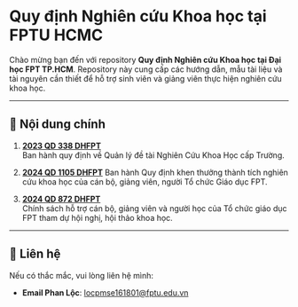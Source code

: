 # Quy định Nghiên cứu Khoa học tại FPTU HCMC

Chào mừng bạn đến với repository **Quy định Nghiên cứu Khoa học tại Đại học FPT TP.HCM**. Repository này cung cấp các hướng dẫn, mẫu tài liệu và tài nguyên cần thiết để hỗ trợ sinh viên và giảng viên thực hiện nghiên cứu khoa học.

---

## 📄 Nội dung chính

1. **[2023 QD 338 DHFPT](https://github.com/imxzone/Scientific-research-regulations-of-FPTU-HCMC/blob/main/2023_QD%20338%20DHFPT%20Ban%20hanh%20quy%20dinh%20ve%20Quan%20ly%20de%20tai%20NCKH%20cap%20Truong.PDF)**  
   Ban hành quy định về Quản lý đề tài Nghiên Cứu Khoa Học cấp Trường. 

2. **[2024 QD 1105 DHFPT](https://github.com/imxzone/Scientific-research-regulations-of-FPTU-HCMC/blob/main/2024_QD%201105%20DHFPT%20Ban%20hanh%20Quy%20dinh%20khen%20thuong%20thanh%20tich%20nghien%20cuu%20khoa%20hoc%20cua%20can%20bo%2C%20giang%20vien%2C%20nguoi%20hoc%20To%20chuc%20Giao%20duc%20FPT%20(BHL2).pdf)**
   Ban hành Quy định khen thưởng thành tích nghiên cứu khoa học của cán bộ, giảng viên, người Tổ chức Giáo dục FPT.

4. **[2024 QD 872 DHFPT](https://github.com/imxzone/Scientific-research-regulations-of-FPTU-HCMC/blob/main/2024_QD%20872%20DHFPT%20Chinh%20sach%20ho%20tro%20can%20bo%2C%20giang%20vien%20va%20nguoi%20hoc%20cua%20To%20chuc%20giao%20duc%20FPT%20tham%20du%20hoi%20nghi%2C%20hoi%20thao%20khoa%20hoc.pdf)**  
   Chính sách hỗ trợ cán bộ, giảng viên và người học của Tổ chức giáo dục FPT tham dự hội nghị, hội thảo khoa học.

---

## 📧 Liên hệ
Nếu có thắc mắc, vui lòng liên hệ mình:  
- **Email Phan Lộc**: [locpmse161801@fptu.edu.vn](mailto:locpmse161801@fptu.edu.vn)
